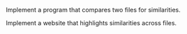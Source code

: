 
Implement a program that compares two files for similarities.

Implement a website that highlights similarities across files.
